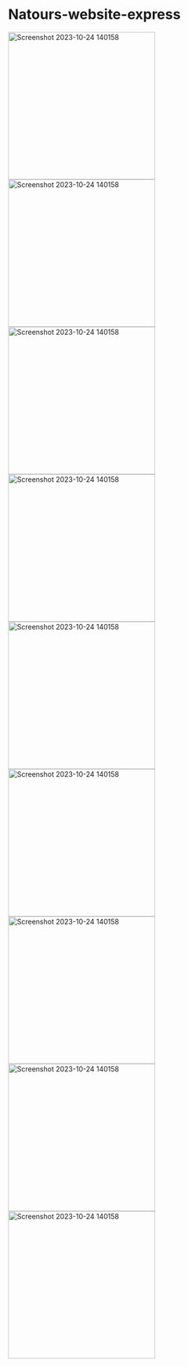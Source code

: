 # Natours-website-express
<img width="300" alt="Screenshot 2023-10-24 140158" src="https://github.com/Basliel-Amsalu/Natours-website-express/assets/119809588/9c05dccc-1e74-4a3e-91f7-4473ace490f3">
<img width="300" alt="Screenshot 2023-10-24 140158" src="https://github.com/Basliel-Amsalu/Natours-website-express/assets/119809588/6061dd73-9dad-492f-8f17-cd0b857ea5e8">
<img width="300" alt="Screenshot 2023-10-24 140158" src="https://github.com/Basliel-Amsalu/Natours-website-express/assets/119809588/57011068-1fe9-49eb-ade2-9cf6d5c197a6">
<img width="300" alt="Screenshot 2023-10-24 140158" src="https://github.com/Basliel-Amsalu/Natours-website-express/assets/119809588/e2018d0e-4ce6-40ad-9249-2113df8584aa">
<img width="300" alt="Screenshot 2023-10-24 140158" src="https://github.com/Basliel-Amsalu/Natours-website-express/assets/119809588/57ac0cbc-c924-44d3-89fd-9ed6474d4fd6">
<img width="300" alt="Screenshot 2023-10-24 140158" src="https://github.com/Basliel-Amsalu/Natours-website-express/assets/119809588/9f8a9574-5b90-47c0-8f8c-fd5c350e5c2b">
<img width="300" alt="Screenshot 2023-10-24 140158" src="https://github.com/Basliel-Amsalu/Natours-website-express/assets/119809588/fb33e228-7aa5-4db5-9d90-8a11a0407045">
<img width="300" alt="Screenshot 2023-10-24 140158" src="https://github.com/Basliel-Amsalu/Natours-website-express/assets/119809588/30f4ab7f-20cb-498b-ac09-2a6ec6f6df0b">
<img width="300" alt="Screenshot 2023-10-24 140158" src="https://github.com/Basliel-Amsalu/Natours-website-express/assets/119809588/4037a9a8-c59f-495f-985b-dd1cd2d00031">

